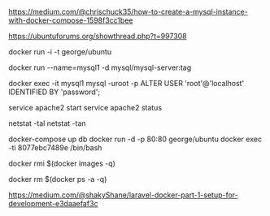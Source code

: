 <!-- MYSQL -->

https://medium.com/@chrischuck35/how-to-create-a-mysql-instance-with-docker-compose-1598f3cc1bee

<!-- BUILD ESSENCIAL -->

https://ubuntuforums.org/showthread.php?t=997308

<!-- RUN UBUNTU -->

docker run -i -t george/ubuntu

<!-- STARTING MYSQL SERVE INSTANCE -->

docker run --name=mysql1 -d mysql/mysql-server:tag

<!-- CHANGE MYSQL PASSWORD -->

docker exec -it mysql1 mysql -uroot -p
ALTER USER 'root'@'localhost' IDENTIFIED BY 'password';

service apache2 start
service apache2 status

netstat -tal
netstat -tan

docker-compose up db
docker run -d -p 80:80 george/ubuntu
docker exec -ti 8077ebc7489e /bin/bash

<!-- In order to delete all images, use the given command -->
docker rmi $(docker images -q)
<!-- In order to delete all containers, use the given command -->
docker rm $(docker ps -a -q)

https://medium.com/@shakyShane/laravel-docker-part-1-setup-for-development-e3daaefaf3c